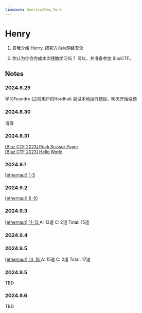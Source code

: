 ```yaml
---
timezone: America/New_York
---
```


# Henry

1. 自我介绍
Henry, 研究方向为网络安全

2. 你认为你会完成本次残酷学习吗？
可以，并准备参加 BlazCTF。

## Notes

<!-- Content_START -->

### 2024.8.29

学习Foundry (之前用户的Hardhat)
尝试本地运行题目，明天开始做题

### 2024.8.30
请假

### 2024.8.31
[[Blaz CTF 2023] Rock Scissor Paper](./Writeup/Henry/rock-paper-scissor.md)  
[[Blaz CTF 2023] Hello World](./Writeup/Henry/blazctf-2023-helloworld.md)  

### 2024.9.1
[[ethernaut] 1-5 ](./Writeup/Henry/ethernaut.md)

### 2024.9.2
[[ethernaut] 6-10 ](./Writeup/Henry/ethernaut.md)

### 2024.9.3
[[ethernaut] 11-13 ](./Writeup/Henry/ethernaut.md)
A: 13道
C: 2道
Total: 15道

### 2024.9.4

### 2024.9.5
[[ethernaut] 14, 16 ](./Writeup/Henry/ethernaut.md)
A: 15道
C: 2道
Total: 17道 

### 2024.9.5
TBD

### 2024.9.6
TBD

<!-- Content_END -->
